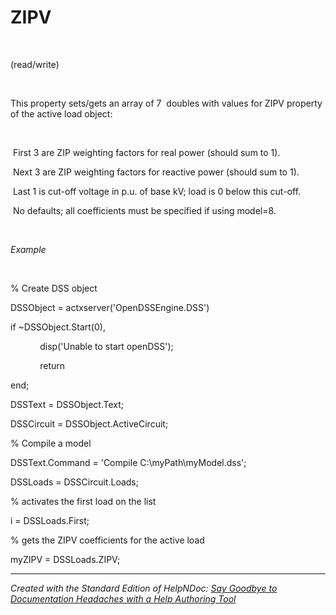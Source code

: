 # ZIPV

&nbsp;

(read/write)

&nbsp;

This property sets/gets an array of 7&nbsp; doubles with values for ZIPV property of the active load object:

&nbsp;

&nbsp;First 3 are ZIP weighting factors for real power (should sum to 1).

&nbsp;Next 3 are ZIP weighting factors for reactive power (should sum to 1).

&nbsp;Last 1 is cut-off voltage in p.u. of base kV; load is 0 below this cut-off.

&nbsp;No defaults; all coefficients must be specified if using model=8.&nbsp;

&nbsp;

*Example*

&nbsp;

% Create DSS object

DSSObject = actxserver('OpenDSSEngine.DSS')

if ~DSSObject.Start(0),

&nbsp; &nbsp; &nbsp; &nbsp; &nbsp; &nbsp; disp('Unable to start openDSS');

&nbsp; &nbsp; &nbsp; &nbsp; &nbsp; &nbsp; return

end;

DSSText = DSSObject.Text;

DSSCircuit = DSSObject.ActiveCircuit;

% Compile a model &nbsp; &nbsp;

DSSText.Command = 'Compile C:\\myPath\\myModel.dss';

DSSLoads = DSSCircuit.Loads;

% activates the first load on the list

i = DSSLoads.First;

% gets the ZIPV coefficients for the active load

myZIPV = DSSLoads.ZIPV;

***
_Created with the Standard Edition of HelpNDoc: [Say Goodbye to Documentation Headaches with a Help Authoring Tool](<https://www.helpndoc.com/news-and-articles/2022-09-27-why-use-a-help-authoring-tool-instead-of-microsoft-word-to-produce-high-quality-documentation/>)_
